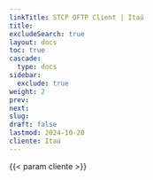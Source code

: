 ```yaml
---
linkTitle: STCP OFTP Client | Itaú 
title: 
excludeSearch: true
layout: docs
toc: true
cascade:
  type: docs
sidebar:
  exclude: true 
weight: 2
prev: 
next: 
slug: 
draft: false
lastmod: 2024-10-20
cliente: Itaú 
---
```


{{< param cliente >}}